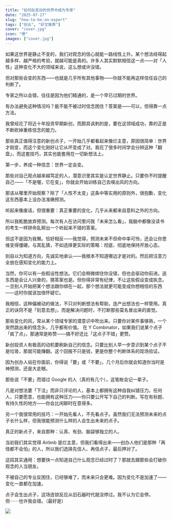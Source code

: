 ```yaml
---
title: "如何在变动的世界中成为专家"
date: "2025-07-27"
slug: "how-to-be-an-expert"
tags: ["创业", "好文推荐"]
cover: "cover.jpg"
icon: "😎"
images: ["cover.jpg"]
---
```

如果这世界是静止不变的，我们对观念的信心就能一路线性上升。某个想法经得起越多样、越严格的考验，就越可能是真的。许多人其实默默相信这一点——对「人性」这种变化不大的领域来说，这么想或许没错。



但对那些会变的东西——也就是几乎所有其他事物——你就不能再这样信任自己的判断了。



专家之所以会错，往往是因为他们精通的，是一个早已过期的世界。



有办法避免这种情况吗？能不能不被过时信念困住？答案是——可以，但得靠一点方法。



我曾经花了将近十年投资早期新创，而颇具讽刺的是，要在这领域成功，靠的正是不断砍掉重练信念的能力。



那些真正值得注意的新创点子，一开始几乎都看起来像烂主意，原因很简单：世界才刚变，而这个变化刚好让它从坏变成了对。我花了很多时间学会分辨这种「翻盘」，而这套技巧，其实也能套用在一切新想法上。



第一步，养成一种信念：世界一定会变。



那些对自己观点越来越笃定的人，潜意识里其实是认定世界静止。只要你不时提醒自己——「不是喔，它在变」，你就会开始训练自己去嗅出风的方向。



那该从哪里开始观察？除了「人性不太变」这条中等实用的原则外，很抱歉，变化这东西基本上没办法准确预测。



听起来像废话，但很重要：真正重要的变化，几乎从来都来自意料之外的方向。



所以我乾脆放弃预测。每次有人在访问里问我「未来怎么看」，我脑中都像没读书的考生一样拼命乱掰出一个听起来不错的答案。



但这不是因为我懒。恰好相反——我觉得，预测未来不但命中率可怜，还会让你思维变得僵硬。与其乱猜，不如选择更实际的策略：彻底、彻底地保持开放心态。



别自以为知道方向，先诚实地承认——我根本不知道哪边才是对的。然后把注意力全放在感知变化的能力上。



当然，你可以有一些假设性想法。它们会稍微绑住你没错，但也会驱动你前进。追东西是会让人兴奋的，猜答案也是。但你得非常有纪律，不让这些假设变成执念。
一旦别人开始把某个想法跟你绑在一起，那个想法就更可能变成你想相信的东西——这时你就该加倍怀疑它。



我相信，这种偏被动的做法，不只对判断想法有帮助，连产出想法也一样管用。真正的诀窍不是「刻意去想」，而是解决问题时，不打断那些莫名冒出来的直觉。



那些变化的风，常从某个领域专家的潜意识中吹出来。只要你对某件事够熟，一个突然跳出来的怪念头，几乎都有价值。
在 Y Combinator，如果我们说某个点子「疯了点」，那通常是称赞——搞不好还比「这点子不错」更赞。



新创投资人有极高的动机要刷新自己的信念。只要比别人早一步意识到某个点子不是垃圾，那就可能赚翻。这个回报不只是钱，更是你整个判断体系的现场验证。



因为创办人站在你面前，你得说「要」或「不要」，几个月后你就会知道你当时是神预测，还是大走眼。



那些说「不要」而错过 Google 的人（真的有几个），这笔帐会记一辈子。



凡是对想法要「下注」而非只评论的人，基本上都拥有这种自我纠错压力。任何人，只要愿意，也能拥有这种压力——你只要公开写下自己的判断。写在有标题、有持久性的地方——你会比闲聊时在意得多。



另一个我很常用的技巧：一开始先看人，不先看点子。虽然我们无法预测未来的点子长什么样，但我很能预测什么样的人会生出未来的点子。



真正的新点子，来自那种：认真、有劲、脑袋够独立的人。



当初我们其实觉得 Airbnb 是烂主意，但我们看得出来——创办人他们是那种「再怪都不会怕」的人，所以我们选择先信人、再信点子，最后押对了。



这招其实通用：想要快一点知道自己什么观念已经过时了？那就去跟那些会打破你观念的人当朋友。



不被自己的专业反困住，已经够难了，而未来只会更难。因为变化不是加速了——变化一直都在加速。



点子会生出点子，这场连锁反应从旧石器时代就没停过。我不认为它会停。
但⋯⋯也许我会错。（最好是）




![](https://prod-files-secure.s3.us-west-2.amazonaws.com/112d0858-5090-4d34-a606-b75eb8d65fd2/46476355-9cf3-4e99-9b7a-3531bc426380/1000202064.png?X-Amz-Algorithm=AWS4-HMAC-SHA256&X-Amz-Content-Sha256=UNSIGNED-PAYLOAD&X-Amz-Credential=ASIAZI2LB4664HRJNFKJ%2F20250915%2Fus-west-2%2Fs3%2Faws4_request&X-Amz-Date=20250915T114311Z&X-Amz-Expires=3600&X-Amz-Security-Token=IQoJb3JpZ2luX2VjEPz%2F%2F%2F%2F%2F%2F%2F%2F%2F%2FwEaCXVzLXdlc3QtMiJHMEUCIQDYHtUIPORYm54en68bY68wmjRkq5jONoNa8FbjM992ugIgRN4YT1Ex5DkBwmYvIzlqxAhTkgheYJ0zL0v7ZlEd0lMq%2FwMIdBAAGgw2Mzc0MjMxODM4MDUiDEIFl2rWQd9E2%2FqoLyrcA0p%2BGD5zmZE7CMHxbPFhMWYD7ZuCCjd9Rc9fMrovC0fC7GZtvIe4UiUYyZGoJvP5NvrLcECUGFXWg7lmuHZzKH72AgHbfQwB2NlwO4UlhB9Dt2A%2FUQ6E3WjMjeSbPfAUN0RsFwwwyryW08LvDUxR%2Fx1goo3gGF8RvV%2FlhVbn2lqH%2BmhaG5qfSemeY8Ncb%2BtggJam8ClcS%2BpdN%2FyzHbunpx6r5ogChymEvDFpDplygQItlvJFMlvcj6n30fSpMB2F7BBlLTn4JLRSbqjlFQesDY%2B57VV3vXB9C2O3TZGHHd3zRoTMhSESl3RvgDT%2FqjSScRw4IeJy02mU3fKzbul9v%2FMD1MwKFXljI0%2FwwMH3KCJKIWqBFW4jgwFySVxWzQIAiBr5myGWQQC2SSOEqDWgcnr1rcCZyelz%2Btn1p67q2RiaftYvcJuP2T5mByeuCoGMHyfx2Uy5i0yYrbZCU5ZvItj2Qb6tShB3Dkh%2FN%2By9hSCmBVROK67lVKStLY3QujVEs7929AzmDpZqvwdz6T6bIF4P8DoY0rn%2FeJ6wXHVcdkFanmk74WISP7UKqSMSjsmQWAiBENSBC7fbZKFR0hBKDWGMUG4JnTpnn0%2BPMSpi7htuoTMf%2Bl3p8cRZ4oGcML3vn8YGOqUBVg6r6NkyOesu71reGob7YL7%2FSjmliYPgTC%2BwD3jqFxFYBmn7UtLx4kXvf%2FQI57RE2UEhriU3ikEOMzL2LxUHG%2FV0Z3ZdndXzL0KGAasBCW3ECzA7sZTN3Q%2FxnN5VPq%2BpJ16UK13c%2BQ5clUNtMKJeguf1ZpBmQFRTu1imUYUEWsO8Uh8MmuWLgEsuzZaClXrxmq5esMMIQjIZouZ%2FhbdquvJU2pAU&X-Amz-Signature=f8c253aac6ae199a1c0400666cbde8336dcd5e63a74fd4eaa6c9a9d28f7969cd&X-Amz-SignedHeaders=host&x-amz-checksum-mode=ENABLED&x-id=GetObject)

